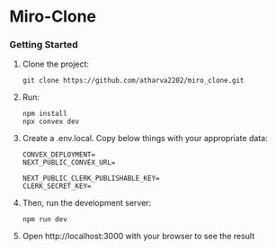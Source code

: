 # Miro-Clone

### Getting Started
1. Clone the project:
   ```
   git clone https://github.com/atharva2202/miro_clone.git
   ```
2. Run:
   ```
   npm install
   npx convex dev
   ```
3. Create a .env.local. Copy below things with your appropriate data:
   ```
   CONVEX_DEPLOYMENT=
   NEXT_PUBLIC_CONVEX_URL=

   NEXT_PUBLIC_CLERK_PUBLISHABLE_KEY=
   CLERK_SECRET_KEY=
   ```
4. Then, run the development server:
   ```
   npm run dev
   ```
5. Open http://localhost:3000 with your browser to see the result
